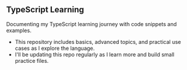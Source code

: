 ## TypeScript Learning

Documenting my TypeScript learning journey with code snippets and examples.  
- This repository includes basics, advanced topics, and practical use cases as I explore the language.  
- I'll be updating this repo regularly as I learn more and build small practice files.
